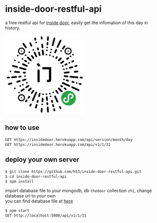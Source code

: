 # inside-door-restful-api
a free restful api for [inside door](https://github.com/h53/inside-door-wechat-miniprogram), easily get the infomation of this day in history.  

![QRcode](https://raw.githubusercontent.com/h53/inside-door-wechat-miniprogram/master/miniprogram/images/QRcode.jpg)

## how to use
```
GET https://insidedoor.herokuapp.com/api/version/month/day
GET https://insidedoor.herokuapp.com/api/v1/1/31
```

## deploy your own server
```
$ git clone https://github.com/h53/inside-door-restful-api.git
$ cd inside-door-restful-api
$ npm install
```
import database file to your mongodb, db `thedoor` collection `zh1`, change database url to your own  
you can find database file at [here](https://github.com/h53/inside-door-wechat-miniprogram/tree/master/database)
```
$ npm start
GET http://localhost:5000/api/v1/1/31
```
